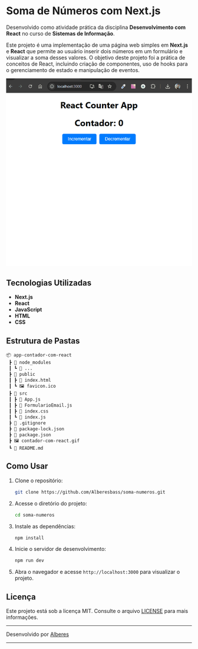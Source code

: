 # Soma de Números com Next.js

Desenvolvido como atividade prática da disciplina **Desenvolvimento com React** no curso de **Sistemas de Informação**.

Este projeto é uma implementação de uma página web simples em **Next.js** e **React** que permite ao usuário inserir dois números em um formulário e visualizar a soma desses valores. O objetivo deste projeto foi a prática de conceitos de React, incluindo criação de componentes, uso de hooks para o gerenciamento de estado e manipulação de eventos.

<img src="./contador-com-react.gif" alt="Imagem da tela do projeto">

## Tecnologias Utilizadas

- **Next.js**
- **React**
- **JavaScript**
- **HTML**
- **CSS**

## Estrutura de Pastas

```
📦 app-contador-com-react
 ┣ 📂 node_modules
 ┃ ┗ 📜 ...
 ┣ 📂 public
 ┃ ┣ 📜 index.html
 ┃ ┗ 🖼️ favicon.ico
 ┣ 📂 src
 ┃ ┣ 📜 App.js
 ┃ ┣ 📜 FormularioEmail.js
 ┃ ┣ 📜 index.css
 ┃ ┗ 📜 index.js
 ┣ 📜 .gitignore
 ┣ 📜 package-lock.json
 ┣ 📜 package.json
 ┣ 🖼️ contador-com-react.gif
 ┗ 📜 README.md
```

## Como Usar

1. Clone o repositório:

   ```bash
   git clone https://github.com/Alberesbass/soma-numeros.git
   ```

2. Acesse o diretório do projeto:

   ```bash
   cd soma-numeros
   ```

3. Instale as dependências:

   ```bash
   npm install
   ```

4. Inicie o servidor de desenvolvimento:

   ```bash
   npm run dev
   ```

5. Abra o navegador e acesse `http://localhost:3000` para visualizar o projeto.

## Licença

Este projeto está sob a licença MIT. Consulte o arquivo [LICENSE](./LICENSE) para mais informações.

---

Desenvolvido por [Alberes](https://github.com/Alberesbass)

---